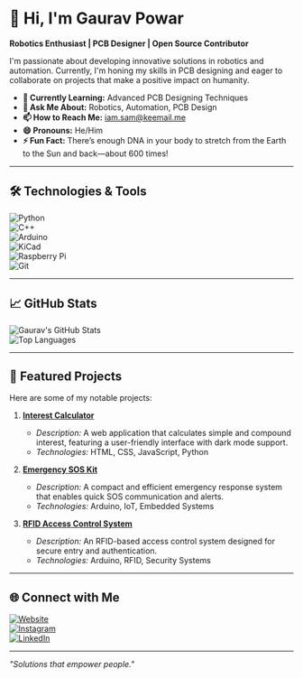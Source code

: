 # 👋 Hi, I'm Gaurav Powar

**Robotics Enthusiast | PCB Designer | Open Source Contributor**  

I'm passionate about developing innovative solutions in robotics and automation. Currently, I'm honing my skills in PCB designing and eager to collaborate on projects that make a positive impact on humanity.  

- **🌱 Currently Learning:** Advanced PCB Designing Techniques  
- **💬 Ask Me About:** Robotics, Automation, PCB Design  
- **📫 How to Reach Me:** [iam.sam@keemail.me](mailto:iam.sam@keemail.me)  
- **😄 Pronouns:** He/Him  
- **⚡ Fun Fact:** There’s enough DNA in your body to stretch from the Earth to the Sun and back—about 600 times!  

---

## 🛠️ Technologies & Tools

![Python](https://img.shields.io/badge/Python-3776AB?style=for-the-badge&logo=python&logoColor=white)  
![C++](https://img.shields.io/badge/C++-00599C?style=for-the-badge&logo=cplusplus&logoColor=white)  
![Arduino](https://img.shields.io/badge/Arduino-00979D?style=for-the-badge&logo=arduino&logoColor=white)  
![KiCad](https://img.shields.io/badge/KiCad-314CB0?style=for-the-badge&logo=kicad&logoColor=white)  
![Raspberry Pi](https://img.shields.io/badge/Raspberry%20Pi-C51A4A?style=for-the-badge&logo=raspberrypi&logoColor=white)  
![Git](https://img.shields.io/badge/Git-F05032?style=for-the-badge&logo=git&logoColor=white)  

---

## 📈 GitHub Stats

![Gaurav's GitHub Stats](https://github-readme-stats.vercel.app/api?username=gauravpowar&show_icons=true&theme=radical)  
![Top Languages](https://github-readme-stats.vercel.app/api/top-langs/?username=gauravpowar&layout=compact&theme=radical)  

---

## 🚀 Featured Projects

Here are some of my notable projects:

1. **[Interest Calculator](https://github.com/GauravPowar/Interest_Calculator)**  
   - *Description:* A web application that calculates simple and compound interest, featuring a user-friendly interface with dark mode support.  
   - *Technologies:* HTML, CSS, JavaScript, Python 

2. **[Emergency SOS Kit](https://github.com/GauravPowar/Emergency_SOS_Kit)**  
   - *Description:* A compact and efficient emergency response system that enables quick SOS communication and alerts.  
   - *Technologies:* Arduino, IoT, Embedded Systems  

3. **[RFID Access Control System](https://github.com/GauravPowar/RFID_ACS)**  
   - *Description:* An RFID-based access control system designed for secure entry and authentication.  
   - *Technologies:* Arduino, RFID, Security Systems  

---

## 🌐 Connect with Me

[![Website](https://img.shields.io/badge/Website-000000?style=for-the-badge&logo=About.me&logoColor=white)](https://gauravpowarin.github.io/home/)  
[![Instagram](https://img.shields.io/badge/Instagram-E4405F?style=for-the-badge&logo=instagram&logoColor=white)](https://www.instagram.com/techwhizgaurav/)  
[![LinkedIn](https://img.shields.io/badge/LinkedIn-0077B5?style=for-the-badge&logo=linkedin&logoColor=white)](https://www.linkedin.com/in/gauravpowar/)  

---

*"Solutions that empower people."*